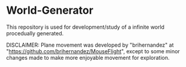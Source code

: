# World-Generator
This repository is used for development/study of a infinite world procedually generated.

DISCLAIMER: Plane movement was developed by "brihernandez" at "https://github.com/brihernandez/MouseFlight", except to some minor changes made to make more enjoyable movement for exploration. 
